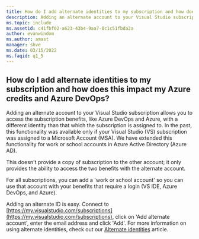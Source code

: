 ```yaml
---
title: How do I add alternate identities to my subscription and how does this impact my Azure credits and Azure DevOps?
description: Adding an alternate account to your Visual Studio subscription allows you to access the subscription benefits, like Azure DevOps and...
ms.topic: include
ms.assetid: c41fbf02-a623-43b4-9aa7-0c1c51fbda2a
author: evanwindom
ms.author: amast
manager: shve
ms.date: 03/15/2022
ms.faqid: q1_5
---
```


## How do I add alternate identities to my subscription and how does this impact my Azure credits and Azure DevOps?

Adding an alternate account to your Visual Studio subscription allows you to access the subscription benefits, like Azure DevOps and Azure, with a different identity than that which the subscription is assigned to. In the past, this functionality was available only if your Visual Studio (VS) subscription was assigned to a Microsoft Account (MSA).  We have extended this functionality for work or school accounts in Azure Active Directory (Azure AD).

This doesn't provide a copy of subscription to the other account; it only provides the ability to access the two benefits with the alternate account.

For all subscriptions, you can add a 'work or school account' so you can use that account with your benefits that require a login (VS IDE, Azure DevOps, and Azure).

Adding an alternate ID is easy. Connect to [https://my.visualstudio.com/subscriptions](https://my.visualstudio.com/subscriptions), click on 'Add alternate account', enter the email address and click 'Add'. For more information on using alternate identities, check out our [Alternate identities](https://docs.microsoft.com/visualstudio/subscriptions/vs-alternate-identity) article.
